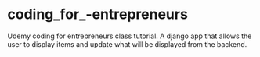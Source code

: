 # coding_for_-entrepreneurs

Udemy coding for entrepreneurs class tutorial. A django app that allows the user to display items and update what will be displayed from the backend.
